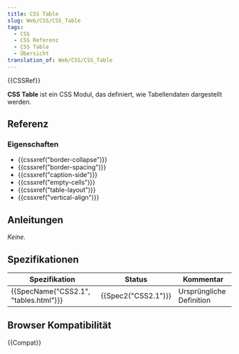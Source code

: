 ```yaml
---
title: CSS Table
slug: Web/CSS/CSS_Table
tags:
  - CSS
  - CSS Referenz
  - CSS Table
  - Übersicht
translation_of: Web/CSS/CSS_Table
---
```

{{CSSRef}}

**CSS Table** ist ein CSS Modul, das definiert, wie Tabellendaten dargestellt werden.

## Referenz

### Eigenschaften

- {{cssxref("border-collapse")}}
- {{cssxref("border-spacing")}}
- {{cssxref("caption-side")}}
- {{cssxref("empty-cells")}}
- {{cssxref("table-layout")}}
- {{cssxref("vertical-align")}}

## Anleitungen

_Keine._

## Spezifikationen

| Spezifikation                                    | Status                   | Kommentar                |
| ------------------------------------------------ | ------------------------ | ------------------------ |
| {{SpecName("CSS2.1", "tables.html")}} | {{Spec2("CSS2.1")}} | Ursprüngliche Definition |

## Browser Kompatibilität

{{Compat}}
